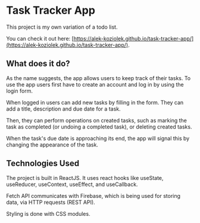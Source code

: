 # Task Tracker App

This project is my own variation of a todo list.

You can check it out here: [https://alek-koziolek.github.io/task-tracker-app/](https://alek-koziolek.github.io/task-tracker-app/).


## What does it do?

As the name suggests, the app allows users to keep track of their tasks. To use the app users first have to create an account and log in by using the login form.

When logged in users can add new tasks by filling in the form. They can add a title, description and due date for a task.

Then, they can perform operations on created tasks, such as marking the task as completed (or undoing a completed task), or deleting created tasks.

When the task's due date is approaching its end, the app will signal this by changing the appearance of the task.

## Technologies Used

The project is built in ReactJS. It uses react hooks like useState, useReducer, useContext, useEffect, and useCallback.

Fetch API communicates with Firebase, which is being used for storing data, via HTTP requests (REST API).

Styling is done with CSS modules.
